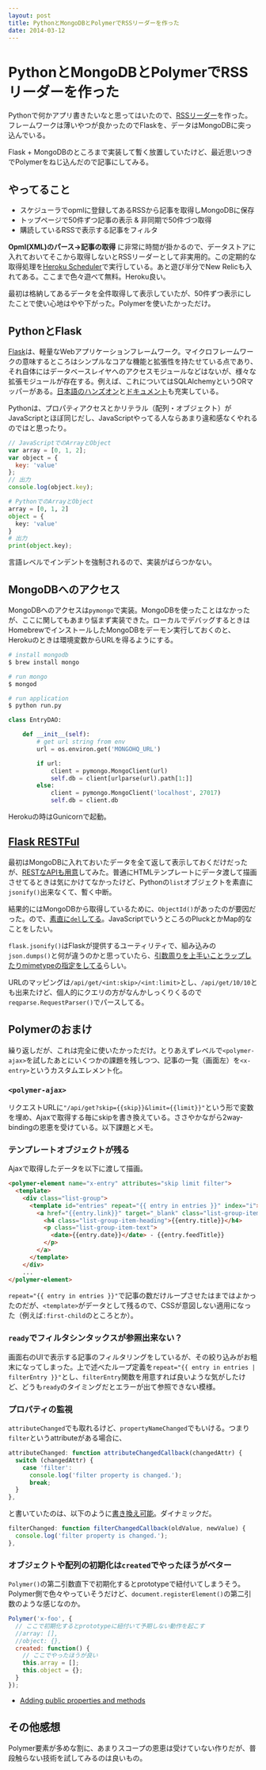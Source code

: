 ```yaml
---
layout: post
title: PythonとMongoDBとPolymerでRSSリーダーを作った
date: 2014-03-12
---
```


# PythonとMongoDBとPolymerでRSSリーダーを作った

Pythonで何かアプリ書きたいなと思ってはいたので、[RSSリーダー](http://cobra.herokuapp.com)を作った。フレームワークは薄いやつが良かったのでFlaskを、データはMongoDBに突っ込んでいる。

Flask + MongoDBのところまで実装して暫く放置していたけど、最近思いつきでPolymerをねじ込んだので記事にしてみる。

## やってること

- スケジューラでopmlに登録してあるRSSから記事を取得しMongoDBに保存
- トップページで50件ずつ記事の表示 & 非同期で50件づつ取得
- 購読しているRSSで表示する記事をフィルタ

**Opml(XML)のパース→記事の取得** に非常に時間が掛かるので、データストアに入れておいてそこから取得しないとRSSリーダーとして非実用的。この定期的な取得処理を[Heroku Scheduler](https://addons.heroku.com/marketplace/scheduler)で実行している。あと遊び半分でNew Relicも入れてある。ここまで色々遊べて無料。Heroku良い。

最初は格納してあるデータを全件取得して表示していたが、50件ずつ表示にしたことで使い心地はやや下がった。Polymerを使いたかっただけ。

## PythonとFlask

[Flask](http://flask.pocoo.org/)は、軽量なWebアプリケーションフレームワーク。マイクロフレームワークの意味するところはシンプルなコアな機能と拡張性を持たせている点であり、それ自体にはデータベースレイヤへのアクセスモジュールなどはないが、様々な拡張モジュールが存在する。例えば、これについてはSQLAlchemyというORマッパーがある。[日本語のハンズオン](http://methane.github.io/flask-handson/)と[ドキュメント](http://flask-docs-ja.readthedocs.org/)も充実している。

Pythonは、プロパティアクセスとかリテラル（配列・オブジェクト）がJavaScriptとほぼ同じだし、JavaScriptやってる人ならあまり違和感なくやれるのではと思ったり。

```js
// JavaScriptでのArrayとObject
var array = [0, 1, 2];
var object = {
  key: 'value'
};
// 出力
console.log(object.key);
```

```python
# PythonでのArrayとObject
array = [0, 1, 2]
object = {
  key: 'value'
}
# 出力
print(object.key);
```

言語レベルでインデントを強制されるので、実装がばらつかない。

## MongoDBへのアクセス

MongoDBへのアクセスは`pymongo`で実装。MongoDBを使ったことはなかったが、ここに関してもあまり悩まず実装できた。ローカルでデバッグするときはHomebrewでインストールしたMongoDBをデーモン実行しておくのと、Herokuのときは環境変数からURLを得るようにする。

```bash
# install mongodb
$ brew install mongo

# run mongo
$ mongod

# run application
$ python run.py
```

```python
class EntryDAO:

    def __init__(self):
        # get url string from env
        url = os.environ.get('MONGOHQ_URL')

        if url:
            client = pymongo.MongoClient(url)
            self.db = client[urlparse(url).path[1:]]
        else:
            client = pymongo.MongoClient('localhost', 27017)
            self.db = client.db
```

Herokuの時はGunicornで起動。

## [Flask RESTFul](http://flask-restful.readthedocs.org/en/latest/)

最初はMongoDBに入れておいたデータを全て返して表示しておくだけだったが、[RESTなAPIも用意](https://github.com/1000ch/cobra/blob/development/cobra/api.py)してみた。普通にHTMLテンプレートにデータ渡して描画させてるときは気にかけてなかったけど、Pythonの`list`オブジェクトを素直に`jsonify()`出来なくて、暫く中断。

結果的にはMongoDBから取得しているために、`ObjectId()`があったのが要因だった。ので、[素直に`del`してる](https://github.com/1000ch/cobra/blob/development/cobra/api.py#l27)。JavaScriptでいうところのPluckとかMap的なことをしたい。

`flask.jsonify()`はFlaskが提供するユーティリティで、組み込みの`json.dumps()`と何が違うのかと思っていたら、[引数周りを上手いことラップしたりmimetypeの指定をしてる](http://stackoverflow.com/questions/7907596/json-dumps-vs-flask-jsonify)らしい。

URLのマッピングは`/api/get/<int:skip>/<int:limit>`とし、`/api/get/10/10`とも出来たけど、個人的にクエリの方がなんかしっくりくるので`reqparse.RequestParser()`でパースしてる。

## Polymerのおまけ

繰り返しだが、これは完全に使いたかっただけ。とりあえずレベルで`<polymer-ajax>`を試したあとにいくつかの課題を残しつつ、記事の一覧（画面左）を`<x-entry>`というカスタムエレメント化。

### `<polymer-ajax>`

リクエストURLに`"/api/get?skip={{skip}}&limit={{limit}}"`という形で変数を埋め、Ajaxで取得する毎にskipを書き換えている。ささやかながら2way-bindingの恩恵を受けている。以下課題とメモ。

### テンプレートオブジェクトが残る

Ajaxで取得したデータを以下に渡して描画。

```html
<polymer-element name="x-entry" attributes="skip limit filter">
  <template>
    <div class="list-group">
      <template id="entries" repeat="{{ entry in entries }}" index="i">
        <a href="{{entry.link}}" target="_blank" class="list-group-item" data-feed="{{entry.feedTitle}}">
          <h4 class="list-group-item-heading">{{entry.title}}</h4>
          <p class="list-group-item-text">
            <date>{{entry.date}}</date> - {{entry.feedTitle}}
          </p>
        </a>
      </template>
    </div>
    ...
</polymer-element>
```

`repeat="{{ entry in entries }}"`で記事の数だけループさせたはまではよかったのだが、`<template>`がデータとして残るので、CSSが意図しない適用になった（例えば`:first-child`のところとか）。

### `ready`でフィルタシンタックスが参照出来ない？

画面右のUIで表示する記事のフィルタリングをしているが、その絞り込みがお粗末になってしまった。上で述べたループ定義を`repeat="{{ entry in entries | filterEntry }}"`とし、`filterEntry`関数を用意すれば良いような気がしたけど、どうも`ready`のタイミングだとエラーが出て参照できない模様。

### プロパティの監視

`attributeChanged`でも取れるけど、`propertyNameChanged`でもいける。つまり`filter`というattributeがある場合に、

```js
attributeChanged: function attributeChangedCallback(changedAttr) {
  switch (changedAttr) {
    case 'filter':
      console.log('filter property is changed.');
      break;
  }
},
```

と書いていたのは、以下のように[書き換え可能](http://www.polymer-project.org/docs/polymer/polymer.html#observeprops)。ダイナミックだ。

```js
filterChanged: function filterChangedCallback(oldValue, newValue) {
  console.log('filter property is changed.');
},
```

### オブジェクトや配列の初期化は`created`でやったほうがベター

`Polymer()`の第二引数直下で初期化するとprototypeで紐付いてしまうそう。Polymer側で色々やっていそうだけど、`document.registerElement()`の第二引数のような感じなのか。

```js
Polymer('x-foo', {
  // ここで初期化するとprototypeに紐付いて予期しない動作を起こす
  //array: [],
  //object: {},
  created: function() {
    // ここでやったほうが良い
    this.array = [];
    this.object = {};
  }
});
```

- [Adding public properties and methods](http://www.polymer-project.org/docs/polymer/polymer.html#propertiesmethods)

## その他感想

Polymer要素が多めな割に、あまりスコープの恩恵は受けていない作りだが、普段触らない技術を試してみるのは良いもの。
